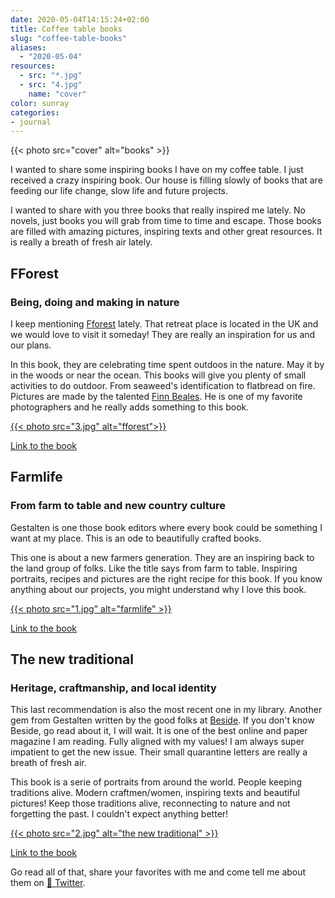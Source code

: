 ```yaml
---
date: 2020-05-04T14:15:24+02:00
title: Coffee table books
slug: "coffee-table-books"
aliases:
  - "2020-05-04"
resources:
  - src: "*.jpg"
  - src: "4.jpg"
    name: "cover"
color: sunray
categories:
- journal
---
```


{{< photo src="cover" alt="books" >}}

I wanted to share some inspiring books I have on my coffee table. I just received a crazy inspiring book. Our house is filling slowly of books that are feeding our life change, slow life and future projects.

I wanted to share with you three books that really inspired me lately. No novels, just books you will grab from time to time and escape. Those books are filled with amazing pictures, inspiring texts and other great resources. It is really a breath of fresh air lately.

## FForest

### Being, doing and making in nature

I keep mentioning [Fforest](https://coldatnight.co.uk) lately. That retreat place is located in the UK and we would love to visit it someday! They are really an inspiration for us and our plans.

In this book, they are celebrating time spent outdoos in the nature. May it by in the woods or near the ocean. This books will give you plenty of small activities to do outdoor. From seaweed's identification to flatbread on fire.
Pictures are made by the talented [Finn Beales](https://madebyfinn.com). He is one of my favorite photographers and he really adds something to this book.

[{{< photo src="3.jpg" alt="fforest">}}](https://fforest.bigcartel.com/product/fforest-being-doing-making-in-nature)

[Link to the book](https://fforest.bigcartel.com/product/fforest-being-doing-making-in-nature)

## Farmlife

### From farm to table and new country culture

Gestalten is one those book editors where every book could be something I want at my place. This is an ode to beautifully crafted books.

This one is about a new farmers generation. They are an inspiring back to the land group of folks. Like the title says from farm to table. Inspiring portraits, recipes and pictures are the right recipe for this book. If you know anything about our projects, you might understand why I love this book.

[{{< photo src="1.jpg" alt="farmlife" >}}](https://gestalten.com/products/farmlife)

[Link to the book](https://gestalten.com/products/farmlife)

## The new traditional

### Heritage, craftmanship, and local identity

This last recommendation is also the most recent one in my library. Another gem from Gestalten written by the good folks at [Beside](https://beside.media). If you don't know Beside, go read about it, I will wait. It is one of the best online and paper magazine I am reading. Fully aligned with my values! I am always super impatient to get the new issue. Their small quarantine letters are really a breath of fresh air.

This book is a serie of portraits from around the world. People keeping traditions alive. Modern craftmen/women, inspiring texts and beautiful pictures! Keep those traditions alive, reconnecting to nature and not forgetting the past. I couldn't expect anything better!

[{{< photo src="2.jpg" alt="the new traditional" >}}](https://gestalten.com/collections/stay-inspired/products/new-traditional)

[Link to the book](https://gestalten.com/collections/stay-inspired/products/new-traditional)

Go read all of that, share your favorites with me and come tell me about them on [🐥 Twitter](https://twitter.com/bonjouryannick).
